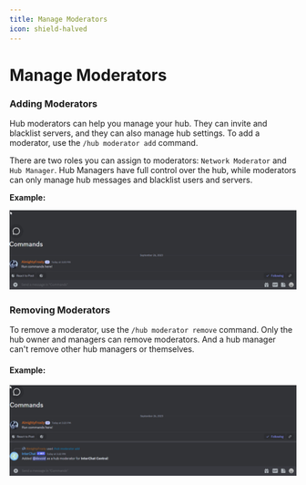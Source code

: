 ```yaml
---
title: Manage Moderators
icon: shield-halved
---
```


# Manage Moderators

### Adding Moderators

Hub moderators can help you manage your hub. They can invite and blacklist servers, and they can also manage hub settings. To add a moderator, use the `/hub moderator add` command.

There are two roles you can assign to moderators: `Network Moderator` and `Hub Manager`. Hub Managers have full control over the hub, while moderators can only manage hub messages and blacklist users and servers.

**Example:**

![Add Mod for Hubs](../.gitbook/assets/ModeratorAddHub.gif)

### Removing Moderators

To remove a moderator, use the `/hub moderator remove` command. Only the hub owner and managers can remove moderators. And a hub manager can't remove other hub managers or themselves.

#### Example:

![Remove Mod for Hubs](../.gitbook/assets/ModRemoveHub.gif)
